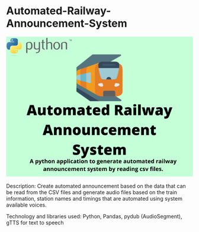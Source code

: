 # Automated-Railway-Announcement-System

![](https://raw.githubusercontent.com/HusainKagalwala07/Automated-Railway-Announcement-System/master/railway.png)


Description: Create automated announcement based on the data that can be read from the CSV files and generate audio files based on the train information, station names and timings that are automated using system available voices.

Technology and libraries used: Python, Pandas, pydub (AudioSegment), gTTS for text to speech
